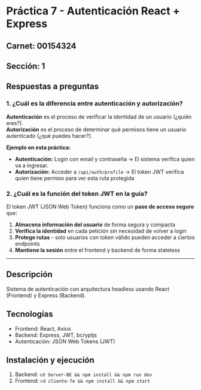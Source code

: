 # Práctica 7 - Autenticación React + Express
## Carnet: 00154324
## Sección: 1


## Respuestas a preguntas

### 1. ¿Cuál es la diferencia entre autenticación y autorización?

**Autenticación** es el proceso de verificar la identidad de un usuario (¿quién eres?).  
**Autorización** es el proceso de determinar qué permisos tiene un usuario autenticado (¿qué puedes hacer?).

**Ejemplo en esta práctica:**
- **Autenticación:** Login con email y contraseña → El sistema verifica quien va a ingresar.
- **Autorización:** Acceder a `/api/auth/profile` → El token JWT verifica quien tiene permiso para ver esta ruta protegida

### 2. ¿Cuál es la función del token JWT en la guía?

El token JWT (JSON Web Token) funciona como un **pase de acceso seguro** que:

1. **Almacena información del usuario** de forma segura y compacta
2. **Verifica la identidad** en cada petición sin necesidad de volver a login
3. **Protege rutas** - solo usuarios con token válido pueden acceder a ciertos endpoints
4. **Mantiene la sesión** entre el frontend y backend de forma stateless

-----------------------------------------------------------------------------------------------
## Descripción
Sistema de autenticación con arquitectura headless usando React (Frontend) y Express (Backend).

## Tecnologías
- Frontend: React, Axios
- Backend: Express, JWT, bcryptjs
- Autenticación: JSON Web Tokens (JWT)

## Instalación y ejecución
1. Backend: `cd Server-BE && npm install && npm run dev`
2. Frontend: `cd cliente-fe && npm install && npm start`


